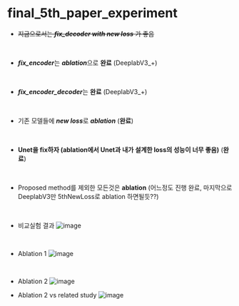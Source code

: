 # final_5th_paper_experiment
* ~~지금으로서는 ***fix_decoder with new loss*** 가 좋음~~
<br/>

* ***fix_encoder***는 ***ablation***으로 **완료** (DeeplabV3_+)
<br/>

* ***fix_encoder_decoder***는 **완료** (DeeplabV3_+)
<br/>

* 기존 모델들에 ***new loss***로 ***ablation*** (**완료**)
<br/>

* **Unet을 fix하자 (ablation에서 Unet과 내가 설계한 loss의 성능이 너무 좋음)** (**완료**)
<br/>

* Proposed method를 제외한 모든것은 **ablation** (어느정도 진행 완료, 마지막으로 DeeplabV3만 5thNewLoss로 ablation 하면될듯??)
<br/>


* 비교실험 결과
![image](https://user-images.githubusercontent.com/31001511/147740207-1f01ce54-8b11-41fb-98a3-2da4cb34c8b9.png)
<br/>

* Ablation 1
![image](https://user-images.githubusercontent.com/31001511/147740255-fe4802fd-32af-4574-b77c-16428172f7e7.png)
<br/>

* Ablation 2
![image](https://user-images.githubusercontent.com/31001511/147740289-0893d8f2-ed13-458f-9060-ba5727d2d031.png)

* Ablation 2 vs related study
![image](https://user-images.githubusercontent.com/31001511/147740354-936cece1-bff5-4d67-bb4f-4f176ed6ddef.png)
